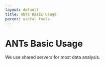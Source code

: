 ```yaml
---
layout: default
title: ANTs Basic Usage
parent: useful_tools
---
```

# ANTs Basic Usage

We use shared servers for most data analysis. 
